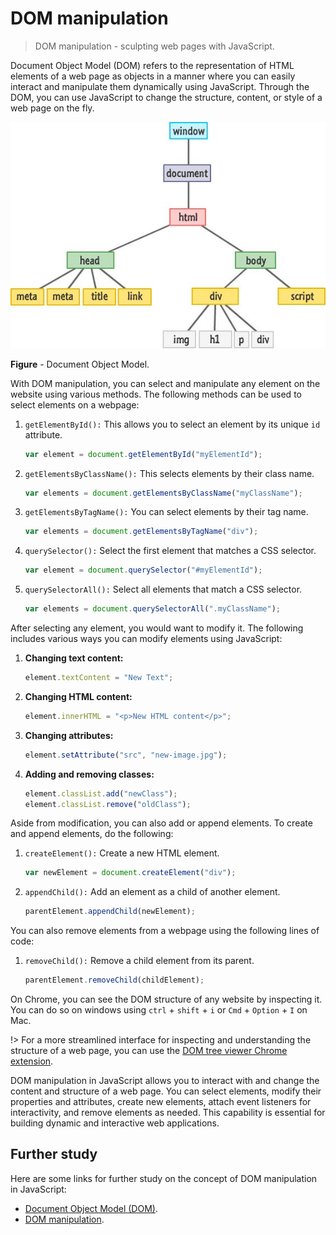 # DOM manipulation

> DOM manipulation - sculpting web pages with JavaScript.

Document Object Model (DOM) refers to the representation of HTML elements of a web page as objects in a manner where you can easily interact and manipulate them dynamically using JavaScript. Through the DOM, you can use JavaScript to change the structure, content, or style of a web page on the fly.

<div style="text-align: center"><img src="_images/DOM.jpg" alt="image"/></div>

**Figure** - Document Object Model.

With DOM manipulation, you can select and manipulate any element on the website using various methods. The following methods can be used to select elements on a webpage:

1. `getElementById():` This allows you to select an element by its unique `id` attribute.

   ```javascript
   var element = document.getElementById("myElementId");
   ```

2. `getElementsByClassName():` This selects elements by their class name.

   ```javascript
   var elements = document.getElementsByClassName("myClassName");
   ```

3. `getElementsByTagName():` You can select elements by their tag name.

   ```javascript
   var elements = document.getElementsByTagName("div");
   ```

4. `querySelector():` Select the first element that matches a CSS selector.

   ```javascript
   var element = document.querySelector("#myElementId");
   ```

5. `querySelectorAll():` Select all elements that match a CSS selector.

   ```javascript
   var elements = document.querySelectorAll(".myClassName");
   ```

After selecting any element, you would want to modify it. The following includes various ways you can modify elements using JavaScript:

1. **Changing text content:**

   ```javascript
   element.textContent = "New Text";
   ```

2. **Changing HTML content:**

   ```javascript
   element.innerHTML = "<p>New HTML content</p>";
   ```

3. **Changing attributes:**

   ```javascript
   element.setAttribute("src", "new-image.jpg");
   ```

4. **Adding and removing classes:**

   ```javascript
   element.classList.add("newClass");
   element.classList.remove("oldClass");
   ```

Aside from modification, you can also add or append elements. To create and append elements, do the following:

1. `createElement():` Create a new HTML element.

   ```javascript
   var newElement = document.createElement("div");
   ```

2. `appendChild():` Add an element as a child of another element.

   ```javascript
   parentElement.appendChild(newElement);
   ```

You can also remove elements from a webpage using the following lines of code:

1. `removeChild():` Remove a child element from its parent.

   ```javascript
   parentElement.removeChild(childElement);
   ```

On Chrome, you can see the DOM structure of any website by inspecting it. You can do so on windows using `ctrl` + `shift` + `i` or `Cmd` + `Option` + `I` on Mac.

!> For a more streamlined interface for inspecting and understanding the structure of a web page, you can use the [DOM tree viewer Chrome extension](https://chrome.google.com/webstore/detail/dom-node-tree-viewer/jbplakkefflidgnjhckoahendgekokfc).

DOM manipulation in JavaScript allows you to interact with and change the content and structure of a web page. You can select elements, modify their properties and attributes, create new elements, attach event listeners for interactivity, and remove elements as needed. This capability is essential for building dynamic and interactive web applications.

## Further study

Here are some links for further study on the concept of DOM manipulation in JavaScript:

- [Document Object Model (DOM)](https://developer.mozilla.org/en-US/docs/Web/API/Document_Object_Model/Introduction).
- [DOM manipulation](https://developer.mozilla.org/en-US/docs/Learn/JavaScript/Client-side_web_APIs/Manipulating_documents).
